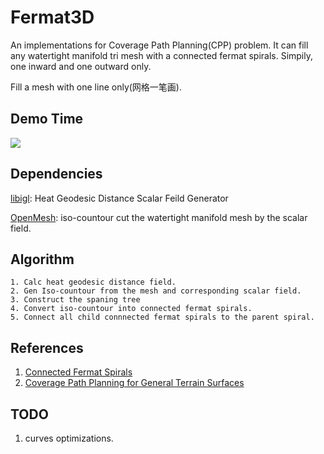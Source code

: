 # Fermat3D
An implementations for Coverage Path Planning(CPP) problem. It can fill any watertight manifold tri mesh with a connected fermat spirals. Simpily, one inward and one outward only.

Fill a mesh with one line only(网格一笔画).
## Demo Time
![](https://raw.githubusercontent.com/xiconxi/Fermat3D/master/data/fermatcpp.gif)

## Dependencies

[libigl](https://libigl.github.io/): Heat Geodesic Distance Scalar Feild Generator 

[OpenMesh](https://www.openmesh.org/): iso-countour cut the watertight manifold mesh by the scalar field.

## Algorithm
```
1. Calc heat geodesic distance field.
2. Gen Iso-countour from the mesh and corresponding scalar field.
3. Construct the spaning tree
4. Convert iso-countour into connected fermat spirals.
5. Connect all child connnected fermat spirals to the parent spiral.
```
## References
1. [Connected Fermat Spirals](https://homes.cs.washington.edu/~haisen/CFS/index.html)
2. [Coverage Path Planning for General Terrain Surfaces](http://www.mae.cuhk.edu.hk/~cwang/pubs/ICRA19FermatCPP.pdf)

## TODO
1. curves optimizations.